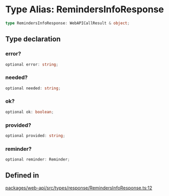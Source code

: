 # Type Alias: RemindersInfoResponse

```ts
type RemindersInfoResponse: WebAPICallResult & object;
```

## Type declaration

### error?

```ts
optional error: string;
```

### needed?

```ts
optional needed: string;
```

### ok?

```ts
optional ok: boolean;
```

### provided?

```ts
optional provided: string;
```

### reminder?

```ts
optional reminder: Reminder;
```

## Defined in

[packages/web-api/src/types/response/RemindersInfoResponse.ts:12](https://github.com/slackapi/node-slack-sdk/blob/main/packages/web-api/src/types/response/RemindersInfoResponse.ts#L12)
